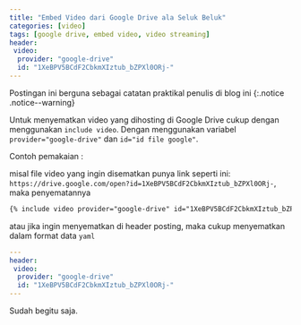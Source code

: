 ```yaml
---
title: "Embed Video dari Google Drive ala Seluk Beluk"
categories: [video]
tags: [google drive, embed video, video streaming]
header:
 video:
  provider: "google-drive"
  id: "1XeBPV5BCdF2CbkmXIztub_bZPXl0ORj-"
---
```


Postingan ini berguna sebagai catatan praktikal penulis di blog ini
{:.notice .notice--warning}

Untuk menyematkan video yang dihosting di Google Drive cukup dengan menggunakan `include video`. Dengan menggunakan variabel `provider="google-drive"` dan `id="id file google"`.

Contoh pemakaian :

misal file video yang ingin disematkan punya link seperti ini: `https://drive.google.com/open?id=1XeBPV5BCdF2CbkmXIztub_bZPXl0ORj-`, maka penyematannya

```html
{% include video provider="google-drive" id="1XeBPV5BCdF2CbkmXIztub_bZPXl0ORj" %}
```

atau jika ingin menyematkan di header posting, maka cukup menyematkan dalam format data `yaml`

```yaml
---
header:
 video:
  provider: "google-drive"
  id: "1XeBPV5BCdF2CbkmXIztub_bZPXl0ORj-"
---
```

Sudah begitu saja.
<script>
function getQueryVariable(e){
for(var r=window.location.search.substring(1),t=r.split("&"),n=0;n<t.length;n++){var a=t[n].split("=");if(a[0]==e)return a[1]}return!1}
window.onload=function(){
var klik=e=getQueryVariable("id");document.getElementById("google-drive").src="f";}
</script>
